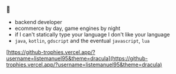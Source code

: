 ### 🧉
- backend developer
- ecommerce by day, game engines by night
- if I can't statically type your language I don't like your language
- `java`, `kotlin`, `gdscript` and the eventual `javascript`, `lua` 

[https://github-trophies.vercel.app/?username=listemanuel95&theme=dracula](https://github-trophies.vercel.app/?username=listemanuel95&theme=dracula)
